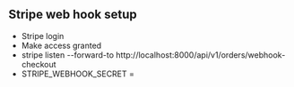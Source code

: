 ## Stripe web hook setup
- Stripe login
- Make access granted
- stripe listen --forward-to http://localhost:8000/api/v1/orders/webhook-checkout
- STRIPE_WEBHOOK_SECRET = 
